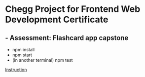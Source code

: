 # Chegg Project for Frontend Web Development Certificate

## - Assessment: Flashcard app capstone

- npm install
- npm start
- (in another terminal) npm test

[Instruction](https://www.qualified.io/assess/5f9c45c8262071000c341579/challenges/5f9c45c570e051000a3c00ab?invite=m7YVXfcp0KkOYA)
